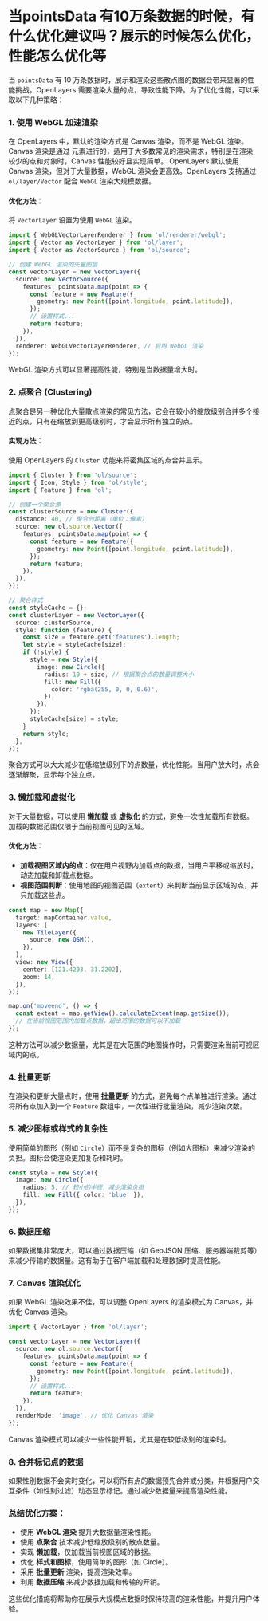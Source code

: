 # 当pointsData 有10万条数据的时候，有什么优化建议吗？展示的时候怎么优化，性能怎么优化等
当 `pointsData` 有 10 万条数据时，展示和渲染这些散点图的数据会带来显著的性能挑战。OpenLayers 需要渲染大量的点，导致性能下降。为了优化性能，可以采取以下几种策略：

### 1. **使用 WebGL 加速渲染**
在 OpenLayers 中，默认的渲染方式是 Canvas 渲染，而不是 WebGL 渲染。Canvas 渲染是通过 <canvas> 元素进行的，适用于大多数常见的渲染需求，特别是在渲染较少的点和对象时，Canvas 性能较好且实现简单。
OpenLayers 默认使用 Canvas 渲染，但对于大量数据，WebGL 渲染会更高效。OpenLayers 支持通过 `ol/layer/Vector` 配合 `WebGL` 渲染大规模数据。

#### 优化方法：
将 `VectorLayer` 设置为使用 `WebGL` 渲染。

```ts
import { WebGLVectorLayerRenderer } from 'ol/renderer/webgl';
import { Vector as VectorLayer } from 'ol/layer';
import { Vector as VectorSource } from 'ol/source';

// 创建 WebGL 渲染的矢量图层
const vectorLayer = new VectorLayer({
  source: new VectorSource({
    features: pointsData.map(point => {
      const feature = new Feature({
        geometry: new Point([point.longitude, point.latitude]),
      });
      // 设置样式...
      return feature;
    }),
  }),
  renderer: WebGLVectorLayerRenderer, // 启用 WebGL 渲染
});
```

WebGL 渲染方式可以显著提高性能，特别是当数据量增大时。

### 2. **点聚合 (Clustering)**
点聚合是另一种优化大量散点渲染的常见方法，它会在较小的缩放级别合并多个接近的点，只有在缩放到更高级别时，才会显示所有独立的点。

#### 实现方法：
使用 OpenLayers 的 `Cluster` 功能来将密集区域的点合并显示。

```ts
import { Cluster } from 'ol/source';
import { Icon, Style } from 'ol/style';
import { Feature } from 'ol';

// 创建一个聚合源
const clusterSource = new Cluster({
  distance: 40, // 聚合的距离（单位：像素）
  source: new ol.source.Vector({
    features: pointsData.map(point => {
      const feature = new Feature({
        geometry: new Point([point.longitude, point.latitude]),
      });
      return feature;
    }),
  }),
});

// 聚合样式
const styleCache = {};
const clusterLayer = new VectorLayer({
  source: clusterSource,
  style: function (feature) {
    const size = feature.get('features').length;
    let style = styleCache[size];
    if (!style) {
      style = new Style({
        image: new Circle({
          radius: 10 + size, // 根据聚合点的数量调整大小
          fill: new Fill({
            color: 'rgba(255, 0, 0, 0.6)',
          }),
        }),
      });
      styleCache[size] = style;
    }
    return style;
  },
});
```

聚合方式可以大大减少在低缩放级别下的点数量，优化性能。当用户放大时，点会逐渐解聚，显示每个独立点。

### 3. **懒加载和虚拟化**
对于大量数据，可以使用 **懒加载** 或 **虚拟化** 的方式，避免一次性加载所有数据。加载的数据范围仅限于当前视图可见的区域。

#### 优化方法：
- **加载视图区域内的点**：仅在用户视野内加载点的数据，当用户平移或缩放时，动态加载和卸载点数据。
- **视图范围判断**：使用地图的视图范围（`extent`）来判断当前显示区域的点，并只加载这些点。

```ts
const map = new Map({
  target: mapContainer.value,
  layers: [
    new TileLayer({
      source: new OSM(),
    }),
  ],
  view: new View({
    center: [121.4203, 31.2202],
    zoom: 14,
  }),
});

map.on('moveend', () => {
  const extent = map.getView().calculateExtent(map.getSize());
  // 在当前视图范围内加载点数据，超出范围的数据可以不加载
});
```

这种方法可以减少数据量，尤其是在大范围的地图操作时，只需要渲染当前可视区域内的点。

### 4. **批量更新**
在渲染和更新大量点时，使用 **批量更新** 的方式，避免每个点单独进行渲染。通过将所有点加入到一个 `Feature` 数组中，一次性进行批量渲染，减少渲染次数。

### 5. **减少图标或样式的复杂性**
使用简单的图形（例如 `Circle`）而不是复杂的图标（例如大图标）来减少渲染的负担。图标会使渲染更加复杂和耗时。

```ts
const style = new Style({
  image: new Circle({
    radius: 5, // 较小的半径，减少渲染负担
    fill: new Fill({ color: 'blue' }),
  }),
});
```

### 6. **数据压缩**
如果数据集非常庞大，可以通过数据压缩（如 GeoJSON 压缩、服务器端裁剪等）来减少传输的数据量。这有助于在客户端加载和处理数据时提高性能。

### 7. **Canvas 渲染优化**
如果 WebGL 渲染效果不佳，可以调整 OpenLayers 的渲染模式为 Canvas，并优化 Canvas 渲染。

```ts
import { VectorLayer } from 'ol/layer';

const vectorLayer = new VectorLayer({
  source: new ol.source.Vector({
    features: pointsData.map(point => {
      const feature = new Feature({
        geometry: new Point([point.longitude, point.latitude]),
      });
      // 设置样式...
      return feature;
    }),
  }),
  renderMode: 'image', // 优化 Canvas 渲染
});
```

Canvas 渲染模式可以减少一些性能开销，尤其是在较低级别的渲染时。

### 8. **合并标记点的数据**
如果性别数据不会实时变化，可以将所有点的数据预先合并或分类，并根据用户交互条件（如性别过滤）动态显示标记。通过减少数据量来提高渲染性能。

### 总结优化方案：
- 使用 **WebGL 渲染** 提升大数据量渲染性能。
- 使用 **点聚合** 技术减少低缩放级别的散点数量。
- 实现 **懒加载**，仅加载当前视图区域的数据。
- 优化 **样式和图标**，使用简单的图形（如 Circle）。
- 采用 **批量更新** 渲染，提高渲染效率。
- 利用 **数据压缩** 来减少数据加载和传输的开销。

这些优化措施将帮助你在展示大规模点数据时保持较高的渲染性能，并提升用户体验。